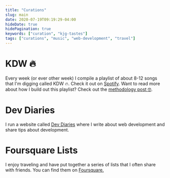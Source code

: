 ```yaml
---
title: "Curations"
slug: main
date: 2020-07-19T09:19:29-04:00
hideDate: true
hidePagination: true
keywords: ["curation", "kjg-tastes"]
tags: ["curations", "music", "web-development", "travel"]
---
```


# KDW 🔥
Every week (or ever other week) I compile a playlist of about 8-12 songs that
I'm digging called KDW 🔥. Check it out on <a href="https://open.spotify.com/playlist/6KGPUOEqz4uirNH3MILuB8" target="_blank">Spotify</a>.
Want to read more about how I build out this playlist? Check out the [methodology post 🤓](/curations/kdw-methodology).

# Dev Diaries
I run a website called <a href="https://www.dev-diaries.com/" target="_blank">Dev Diaries</a>
where I write about web development and share tips about development.

# Foursquare Lists
I enjoy traveling and have put together a series of lists that I often share with
friends. You can find them on <a href="https://foursquare.com/khaliqgant/lists/created" target="_blank">Foursquare.</a>
